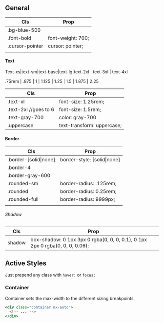 ## General

| Cls             | Prop              |
| --------------- | ----------------- |
| .bg-blue-500    |                   |
| .font-bold      | font-weight: 700; |
| .cursor-pointer | cursor: pointer;  |
|                 |                   |

#### Text

Text-xs|text-sm|text-base|text-lg|text-2xl | text-3xl | text-4xl

.75rem | .875 | 1 | 1.125 | 1.25 | 1.5 | 1.875 | 2.25

| Cls                   | Prop                       |
| --------------------- | -------------------------- |
| .text-xl              | font-size: 1.25rem;        |
| .text-2xl //goes to 6 | font-size: 1.5rem;         |
| .text-gray-700        | color: gray-700            |
| .uppercase            | text-transform: uppercase; |

#### Border

| Cls                   | Prop                        |
| --------------------- | --------------------------- |
| .border-[solid\|none] | border-style: [solid\|none] |
| .border-4             |                             |
| .border-gray-600      |                             |
| .rounded-sm           | border-radius: .125rem;     |
| .rounded              | border-radius: 0.25rem;     |
| .rounded-full         | border-radius: 9999px;      |
|                       |                             |

###### Shadow

| Cls    | Prop                                                         |
| ------ | ------------------------------------------------------------ |
| shadow | box-shadow: 0 1px 3px 0 rgba(0, 0, 0, 0.1), 0 1px 2px 0 rgba(0, 0, 0, 0.06); |

## Active Styles

Just prepend any class with `hover:` or `focus:`

### Container

Container sets the max-width to the different sizing breakpoints

```jsx
<div class="container mx-auto">
  <!-- ... -->
</div>
```

## 